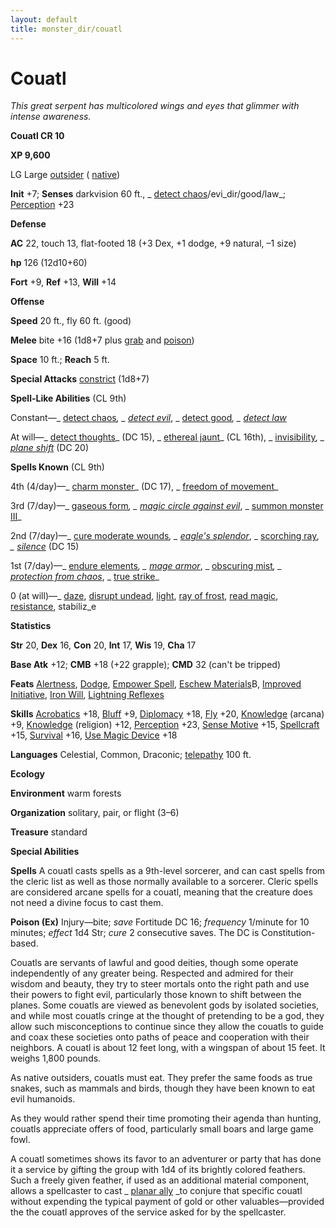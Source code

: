 ```yaml
---
layout: default
title: monster_dir/couatl
---
```

# Couatl

_This great serpent has multicolored wings and eyes that glimmer with intense awareness._

**Couatl CR 10**

**XP 9,600**

LG Large [outsider](creatureTypes#_outsider) ( [native](creatureTypes#_native-subtype))

**Init** +7; **Senses** darkvision 60 ft., _ [detect chaos](../spell_dir/detectChaos#_detect-chaos)/evi_dir/good/law_; [Perception](../skill_dir/perception#_perception) +23

**Defense**

**AC** 22, touch 13, flat-footed 18 (+3 Dex, +1 dodge, +9 natural, –1 size)

**hp** 126 (12d10+60)

**Fort** +9, **Ref** +13, **Will** +14

**Offense**

**Speed** 20 ft., fly 60 ft. (good)

**Melee** bite +16 (1d8+7 plus [grab](universalMonsterRules#_grab) and [poison](universalMonsterRules#_poison))

**Space** 10 ft.; **Reach** 5 ft.

**Special Attacks** [constrict](universalMonsterRules#_constrict) (1d8+7)

**Spell-Like Abilities** (CL 9th)

Constant—_ [detect chaos](../spell_dir/detectChaos#_detect-chaos)_, _ [detect evil](../spell_dir/detectEvil#_detect-evil)_, _ [detect good](../spell_dir/detectGood#_detect-good)_, _ [detect law](../spell_dir/detectLaw#_detect-law)_

At will—_ [detect thoughts](../spell_dir/detectThoughts#_detect-thoughts)_ (DC 15), _ [ethereal jaunt](../spell_dir/etherealJaunt#_ethereal-jaunt)_ (CL 16th), _ [invisibility](../spell_dir/invisibility#_invisibility)_, _ [plane shift](../spell_dir/planeShift#_plane-shift)_ (DC 20)

**Spells Known** (CL 9th)

4th (4/day)—_ [charm monster](../spell_dir/charmMonster#_charm-monster)_ (DC 17), _ [freedom of movement](../spell_dir/freedomOfMovement#_freedom-of-movement)_

3rd (7/day)—_ [gaseous form](../spell_dir/gaseousForm#_gaseous-form)_, _ [magic circle against evil](../spell_dir/magicCircleAgainstEvil#_magic-circle-against-evil)_, _ [summon monster III](../spell_dir/summonMonster#_summon-monster-iii)_

2nd (7/day)—_ [cure moderate wounds](../spell_dir/cureModerateWounds#_cure-moderate-wounds)_, _ [eagle's splendor](../spell_dir/eagleSSplendor#_eagle-s-splendor)_, _ [scorching ray](../spell_dir/scorchingRay#_scorching-ray)_, _ [silence](../spell_dir/silence#_silence)_ (DC 15)

1st (7/day)—_ [endure elements](../spell_dir/endureElements#_endure-elements)_, _ [mage armor](../spell_dir/mageArmor#_mage-armor)_, _ [obscuring mist](../spell_dir/obscuringMist#_obscuring-mist)_, _ [protection from chaos](../spell_dir/protectionFromChaos#_protection-from-chaos)_, _ [true strike](../spell_dir/trueStrike#_true-strike)_

0 (at will)—_ [daze](../spell_dir/daze#_daze), [disrupt undead](../spell_dir/disruptUndead#_disrupt-undead), [light](../spell_dir/light#_light), [ray of frost](../spell_dir/rayOfFrost#_ray-of-frost), [read magic](../spell_dir/readMagic#_read-magic), [resistance](../spell_dir/resistance#_resistance), stabiliz_e

**Statistics**

**Str** 20, **Dex** 16, **Con** 20, **Int** 17, **Wis** 19, **Cha** 17

**Base Atk** +12; **CMB** +18 (+22 grapple); **CMD** 32 (can't be tripped)

**Feats** [Alertness](../feats#_alertness), [Dodge](../feats#_dodge), [Empower Spell](../feats#_empower-spell), [Eschew Materials](../feats#_eschew-materials)B, [Improved Initiative](../feats#_improved-initiative), [Iron Will](../feats#_iron-will), [Lightning Reflexes](../feats#_lightning-reflexes)

**Skills** [Acrobatics](../skill_dir/acrobatics#_acrobatics) +18, [Bluff](../skill_dir/bluff#_bluff) +9, [Diplomacy](../skill_dir/diplomacy#_diplomacy) +18, [Fly](../skill_dir/fly#_fly) +20, [Knowledge](../skill_dir/knowledge#_knowledge) (arcana) +9, [Knowledge](../skill_dir/knowledge#_knowledge) (religion) +12, [Perception](../skill_dir/perception#_perception) +23, [Sense Motive](../skill_dir/senseMotive#_sense-motive) +15, [Spellcraft](../skill_dir/spellcraft#_spellcraft) +15, [Survival](../skill_dir/survival#_survival) +16, [Use Magic Device](../skill_dir/useMagicDevice#_use-magic-device) +18

**Languages** Celestial, Common, Draconic; [telepathy](universalMonsterRules#_telepathy) 100 ft.

**Ecology**

**Environment** warm forests

**Organization** solitary, pair, or flight (3–6)

**Treasure** standard

**Special Abilities**

**Spells** A couatl casts spells as a 9th-level sorcerer, and can cast spells from the cleric list as well as those normally available to a sorcerer. Cleric spells are considered arcane spells for a couatl, meaning that the creature does not need a divine focus to cast them.

**Poison (Ex)** Injury—bite; _save_ Fortitude DC 16; _frequency_ 1/minute for 10 minutes; _effect_ 1d4 Str; _cure_ 2 consecutive saves. The DC is Constitution-based.

Couatls are servants of lawful and good deities, though some operate independently of any greater being. Respected and admired for their wisdom and beauty, they try to steer mortals onto the right path and use their powers to fight evil, particularly those known to shift between the planes. Some couatls are viewed as benevolent gods by isolated societies, and while most couatls cringe at the thought of pretending to be a god, they allow such misconceptions to continue since they allow the couatls to guide and coax these societies onto paths of peace and cooperation with their neighbors. A couatl is about 12 feet long, with a wingspan of about 15 feet. It weighs 1,800 pounds.

As native outsiders, couatls must eat. They prefer the same foods as true snakes, such as mammals and birds, though they have been known to eat evil humanoids.

As they would rather spend their time promoting their agenda than hunting, couatls appreciate offers of food, particularly small boars and large game fowl.

A couatl sometimes shows its favor to an adventurer or party that has done it a service by gifting the group with 1d4 of its brightly colored feathers. Such a freely given feather, if used as an additional material component, allows a spellcaster to cast _ [planar ally](../spell_dir/planarAlly#_planar-ally) _to conjure that specific couatl without expending the typical payment of gold or other valuables—provided the the couatl approves of the service asked for by the spellcaster.

